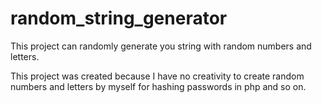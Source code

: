 # random_string_generator
This project can randomly generate you string with random numbers and letters.

This project was created because I have no creativity to create random numbers and letters by myself for hashing passwords in php and so on.
